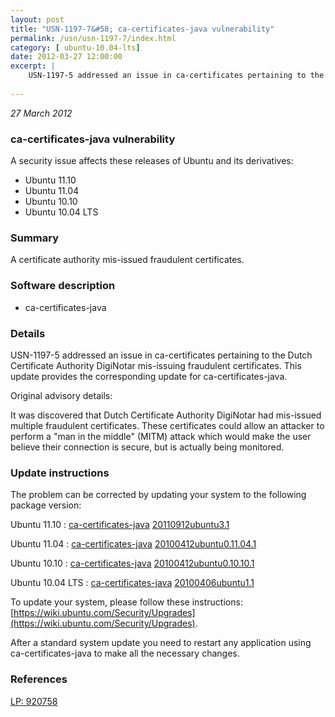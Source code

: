 ```yaml
---
layout: post
title: "USN-1197-7&#58; ca-certificates-java vulnerability"
permalink: /usn/usn-1197-7/index.html
category: [ ubuntu-10.04-lts]
date: 2012-03-27 12:00:00
excerpt: |
    USN-1197-5 addressed an issue in ca-certificates pertaining to the Dutch Certificate Authority DigiNotar mis-issuing fraudulent certificates. This update provides the corresponding update for ca-certificates-java.
    
--- 
```

 
 

*27 March 2012*

### ca-certificates-java vulnerability

A security issue affects these releases of Ubuntu and its derivatives:

* Ubuntu 11.10
* Ubuntu 11.04
* Ubuntu 10.10
* Ubuntu 10.04 LTS

### Summary

A certificate authority mis-issued fraudulent certificates. 

### Software description

* ca-certificates-java 

### Details

USN-1197-5 addressed an issue in ca-certificates pertaining to the Dutch Certificate Authority DigiNotar mis-issuing fraudulent certificates. This update provides the corresponding update for ca-certificates-java.

Original advisory details:

 It was discovered that Dutch Certificate Authority DigiNotar had mis-issued multiple fraudulent certificates. These certificates could allow an attacker to perform a &quot;man in the middle&quot; (MITM) attack which would make the user believe their connection is secure, but is actually being monitored. 

### Update instructions

The problem can be corrected by updating your system to the following package version:

Ubuntu 11.10
 : [ca-certificates-java](https://launchpad.net/ubuntu/+source/ca-certificates-java) <span> [20110912ubuntu3.1](https://launchpad.net/ubuntu/+source/ca-certificates-java/20110912ubuntu3.1) </span> 

Ubuntu 11.04
 : [ca-certificates-java](https://launchpad.net/ubuntu/+source/ca-certificates-java) <span> [20100412ubuntu0.11.04.1](https://launchpad.net/ubuntu/+source/ca-certificates-java/20100412ubuntu0.11.04.1) </span> 

Ubuntu 10.10
 : [ca-certificates-java](https://launchpad.net/ubuntu/+source/ca-certificates-java) <span> [20100412ubuntu0.10.10.1](https://launchpad.net/ubuntu/+source/ca-certificates-java/20100412ubuntu0.10.10.1) </span> 

Ubuntu 10.04 LTS
 : [ca-certificates-java](https://launchpad.net/ubuntu/+source/ca-certificates-java) <span> [20100406ubuntu1.1](https://launchpad.net/ubuntu/+source/ca-certificates-java/20100406ubuntu1.1) </span> 

To update your system, please follow these instructions: [https://wiki.ubuntu.com/Security/Upgrades](https://wiki.ubuntu.com/Security/Upgrades).

After a standard system update you need to restart any application using ca-certificates-java to make all the necessary changes. 

### References

 
 [LP: 920758](https://launchpad.net/bugs/920758)
 

